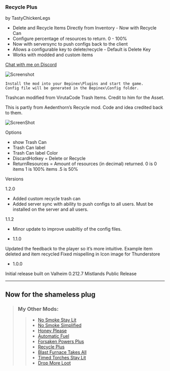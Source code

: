 ### Recycle Plus

by TastyChickenLegs

- Delete and Recycle Items Directly from Inventory - Now with Recycle Can
- Configure percentage of resources to return. 0 - 100%
- Now with serversync to push configs back to the client
- Allows a configurable key to delete/recycle - Default is Delete Key
- Works with modded and custom items

[Chat with me on Discord](https://discord.com/users/TastyChickenLegs#4818)

![Screenshot](https://i.ibb.co/pXzrVdR/trash1.png)
```
Install the mod into your Bepinex\Plugins and start the game.
Config file will be generated in the Bepinex\Config folder.
```

Trashcan modified from VirutaCode Trash Items.  Credit to him for the Asset.

This is partly from Aedenthorn’s Recycle mod.  Code and idea credited back to them.

![ScreenShot](https://i.ibb.co/MgcYzmP/trassncan2.png)

Options

- show Trash Can
- Trash Can label
- Trash Can label Color
- DiscardHotkey = Delete or Recycle
- ReturnResources = Amount of resources (in decimal) returned. 0 is 0 items 1 is 100% items .5 is 50%


Versions

1.2.0

- Added custom recycle trash can
- Added server sync with ability to push configs to all users.  Must be installed on the server and all users.

1.1.2

- Minor update to improve usabiltiy of the config files.

- 1.1.0

Updated the feedback to the player so it’s more intuitive.  Example item deleted and item recycled
Fixed mispelling in Icon image for Thunderstore

- 1.0.0

Initial release built on Valheim 0.212.7 Mistlands Public Release

_____
##	Now for the shameless plug

> ### My Other Mods:
>>* [No Smoke Stay Lit](https://valheim.thunderstore.io/package/TastyChickenLeg/NoSmokeStayLit/)
>>* [No Smoke Simplified](https://valheim.thunderstore.io/package/TastyChickenLegs/NoSmokeSimplified/)
>>* [Honey Please](https://valheim.thunderstore.io/package/TastyChickenLegs/HoneyPlease/)
>>* [Automatic Fuel](https://valheim.thunderstore.io/package/TastyChickenLeg/AutomaticFuel/)
>>* [Forsaken Powers Plus](https://valheim.thunderstore.io/package/TastyChickenLeg/ForsakenPowersPlus/)
>>* [Recycle Plus](https://valheim.thunderstore.io/package/TastyChickenLeg/RecyclePlus/)
>>* [Blast Furnace Takes All](https://valheim.thunderstore.io/package/TastyChickenLeg/BlastFurnaceTakesAll/)
>>* [Timed Torches Stay Lit](https://valheim.thunderstore.io/package/TastyChickenLeg/TimedTorchesStayLit/)
>>* [Drop More Loot](https://valheim.thunderstore.io/package/TastyChickenLegs/DropMoreLoot/)